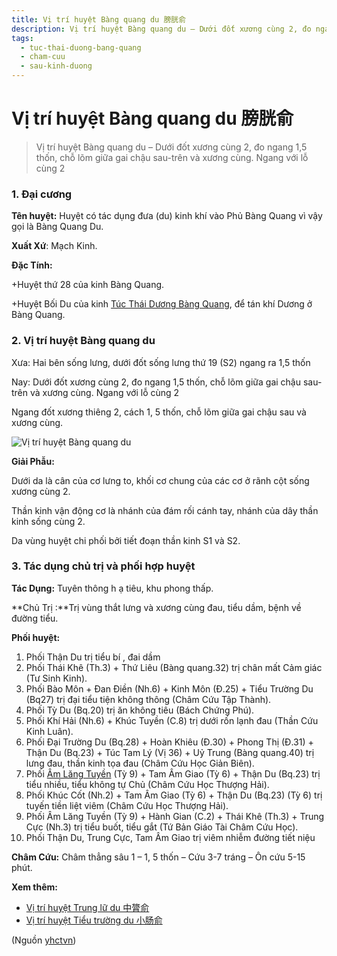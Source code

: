 ```yaml
---
title: Vị trí huyệt Bàng quang du 膀胱俞
description: Vị trí huyệt Bàng quang du – Dưới đốt xương cùng 2, đo ngang 1,5 thốn, chỗ lõm giữa gai chậu sau-trên và xương cùng. Ngang với lỗ cùng 2
tags:
  - tuc-thai-duong-bang-quang
  - cham-cuu
  - sau-kinh-duong
---
```


# Vị trí huyệt Bàng quang du 膀胱俞 

> Vị trí huyệt Bàng quang du – Dưới đốt xương cùng 2, đo ngang 1,5 thốn, chỗ lõm giữa gai chậu sau-trên và xương cùng. Ngang với lỗ cùng 2

### 1. Đại cương

**Tên huyệt:** Huyệt có tác dụng đưa (du) kinh khí vào Phủ Bàng Quang vì vậy gọi là Bàng Quang Du.

**Xuất Xứ**: Mạch Kinh.

**Đặc Tính:**

+Huyệt thứ 28 của kinh Bàng Quang.

+Huyệt Bối Du của kinh [Túc Thái Dương Bàng Quang](/yhctvn/kinh-tuc-thai-duong-bang-quang), để tán khí Dương ở Bàng Quang.

### 2. Vị trí huyệt Bàng quang du

Xưa: Hai bên sống lưng, dưới đốt sống lưng thứ 19 (S2) ngang ra 1,5 thốn

Nay: Dưới đốt xương cùng 2, đo ngang 1,5 thốn, chỗ lõm giữa gai chậu sau-trên và xương cùng. Ngang với lỗ cùng 2

Ngang đốt xương thiêng 2, cách 1, 5 thốn, chỗ lõm giữa gai chậu sau và xương cùng.

![Vị trí huyệt Bàng quang du](/imgs/yhctvn/vi-tri-huyet-bang-quang-du-300x169.jpg)

**Giải Phẫu:**

Dưới da là cân của cơ lưng to, khối cơ chung của các cơ ở rãnh cột sống xương cùng 2.

Thần kinh vận động cơ là nhánh của đám rối cánh tay, nhánh của dây thần kinh sống cùng 2.

Da vùng huyệt chi phối bởi tiết đoạn thần kinh S1 và S2.

### 3. Tác dụng chủ trị và phối hợp huyệt

**Tác Dụng:** Tuyên thông h ạ tiêu, khu phong thấp.

**Chủ Trị :**Trị vùng thắt lưng và xương cùng đau, tiểu dầm, bệnh về đường tiểu.

**Phối huyệt:**

1. Phối Thận Du trị tiểu bí , đai dầm
2. Phối Thái Khê (Th.3) + Thứ Liêu (Bàng quang.32) trị chân mất Cảm giác (Tư Sinh Kinh).
3. Phối Bào Môn + Đan Điền (Nh.6) + Kinh Môn (Đ.25) + Tiểu Trường Du (Bq27) trị đại tiểu tiện không thông (Châm Cứu Tập Thành).
4. Phối Tỳ Du (Bq.20) trị ăn không tiêu (Bách Chứng Phú).
5. Phối Khí Hải (Nh.6) + Khúc Tuyền (C.8) trị dưới rốn lạnh đau (Thần Cứu Kinh Luân).
6. Phối Đại Trường Du (Bq.28) + Hoàn Khiêu (Đ.30) + Phong Thị (Đ.31) + Thận Du (Bq.23) + Túc Tam Lý (Vị 36) + Uỷ Trung (Bàng quang.40) trị lưng đau, thần kinh tọa đau (Châm Cứu Học Giản Biên).
7. Phối [Âm Lăng Tuyền](/yhctvn/vi-tri-huyet-am-lang-tuyen-%e9%98%b4%e9%99%b5%e6%b3%89) (Tỳ 9) + Tam Âm Giao (Tỳ 6) + Thận Du (Bq.23) trị tiểu nhiều, tiểu không tự Chủ (Châm Cứu Học Thượng Hải).
8. Phối Khúc Cốt (Nh.2) + Tam Âm Giao (Tỳ 6) + Thận Du (Bq.23) (Tỳ 6) trị tuyến tiền liệt viêm (Châm Cứu Học Thượng Hải).
9. Phối Âm Lăng Tuyền (Tỳ 9) + Hành Gian (C.2) + Thái Khê (Th.3) + Trung Cực (Nh.3) trị tiểu buốt, tiểu gắt (Tứ Bản Giáo Tài Châm Cứu Học).
10. Phối Thận Du, Trung Cực, Tam Âm Giao trị viêm nhiễm đường tiết niệu

**Châm Cứu:** Châm thẳng sâu 1 – 1, 5 thốn – Cứu 3-7 tráng – Ôn cứu 5-15 phút.

**Xem thêm:**

* [Vị trí huyệt Trung lữ du 中膂俞](/yhctvn/vi-tri-huyet-trung-lu-du-%e4%b8%ad%e8%86%82%e4%bf%9e)
* [Vị trí huyệt Tiểu trường du 小肠俞](/yhctvn/vi-tri-huyet-tieu-truong-du-%e5%b0%8f%e8%82%a0%e4%bf%9e)

(Nguồn <a href="https://yhctvn.com/vi-tri-huyet-bang-quang-du-膀胱俞/" target="_blank">yhctvn</a>)
